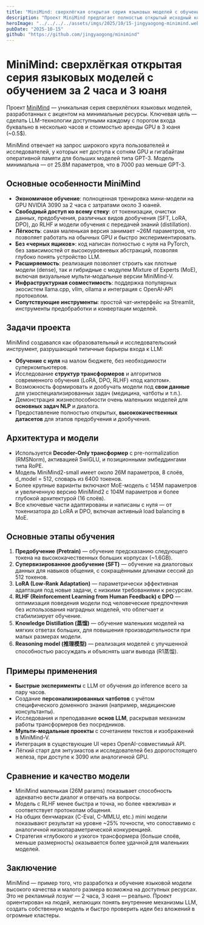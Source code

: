 ```yaml
---
title: "MiniMind: сверхлёгкая открытая серия языковых моделей с обучением за 2 часа и 3 юаня"
description: "Проект MiniMind предлагает полностью открытый исходный код для обучения компактных языковых моделей с минимальными затратами времени и средств."
heroImage: "../../../../assets/imgs/2025/10/15-jingyaogong-minimind.webp"
pubDate: "2025-10-15"
github: "https://github.com/jingyaogong/minimind"
---
```


<!-- [0, 64] -->

# MiniMind: сверхлёгкая открытая серия языковых моделей с обучением за 2 часа и 3 юаня

Проект [MiniMind](https://github.com/jingyaogong/minimind) — уникальная серия сверхлёгких языковых моделей, разработанных с акцентом на минимальные ресурсы. Ключевая цель — сделать LLM-технологии доступными каждому с порогом входа буквально в несколько часов и стоимостью аренды GPU в 3 юаня (~0.5$).

MiniMind отвечает на запрос широкого круга пользователей и исследователей, у которых нет доступа к сотням GPU и гигабайтам оперативной памяти для больших моделей типа GPT-3. Модель минимальна — от 25.8M параметров, что в 7000 раз меньше GPT-3.


## Основные особенности MiniMind

- **Экономичное обучение**: полноценная тренировка мини-модели на GPU NVIDIA 3090 за 2 часа с затратами около 3 юаней.
- **Свободный доступ ко всему стеку**: от токенизации, очистки данных, предобучения, различных видов дообучения (SFT, LoRA, DPO), до RLHF и модели обучения с передачей знаний (distillation).
- **Лёгкость**: самая маленькая версия занимает ~26M параметров, что позволяет работать на обычных GPU и быстро экспериментировать.
- **Без «черных ящиков»**: код написан полностью с нуля на PyTorch, без зависимостей от высокоуровневых абстракций, позволяя глубоко понять устройство LLM.
- **Расширяемость**: реализация позволяет строить как плотные модели (dense), так и гибридные с модулем Mixture of Experts (MoE), включая визуальные мульти-модальные версии MiniMind-V.
- **Инфраструктурная совместимость**: поддержка популярных экосистем llama.cpp, vllm, ollama и интеграция с OpenAI-API протоколом.
- **Сопутствующие инструменты**: простой чат-интерфейс на Streamlit, инструменты предобработки и конвертации моделей.


## Задачи проекта

MiniMind создавался как образовательный и исследовательский инструмент, разрушающий типичные барьеры входа к LLM:

- **Обучение с нуля** на малом бюджете, без необходимости суперкомпьютеров.
- Исследование **структур трансформеров** и алгоритмов современного обучения (LoRA, DPO, RLHF) «под капотом».
- Возможность формировать и дообучать модели под **свои данные** для узкоспециализированных задач (медицина, чатботы и т.п.).
- Демонстрация жизнеспособности очень маленьких моделей для **основных задач NLP** и диалога.
- Предоставление полностью открытых, **высококачественных датасетов** для этапов предобучения и дообучения.


## Архитектура и модели

- Используется **Decoder-Only трансформер** с pre-normalization (RMSNorm), активацией SwiGLU, и позиционными эмбеддингами типа RoPE.
- Модель MiniMind2-small имеет около 26M параметров, 8 слоёв, d_model = 512, словарь из 6400 токенов.
- Более крупные варианты включают MoE-модель с 145M параметров и увеличенную версию MiniMind2 с 104M параметров и более глубокой архитектурой (16 слоёв).
- Все ключевые части адаптированы и написаны с нуля — от токенизатора до LoRA и DPO, включая активный load balancing в MoE.
  

## Основные этапы обучения

1. **Предобучение (Pretrain)** — обучение предсказанию следующего токена на высококачественных больших корпусах (~1.6GB).
2. **Супервизированное дообучение (SFT)** — обучение на диалоговых данных для навыков общения, с сокращёнными длинами сессий до 512 токенов.
3. **LoRA (Low-Rank Adaptation)** — параметрически эффективная адаптация под новые задачи, с низкими требованиями к ресурсам.
4. **RLHF (Reinforcement Learning from Human Feedback) с DPO** — оптимизация поведения модели под человеческие предпочтения без использования наградных моделей, что облегчает и стабилизирует обучение.
5. **Knowledge Distillation (蒸馏)** — обучение маленьких моделей на мягких ответах больших, для повышения производительности при малых размерах модели.
6. **Reasoning model (推理模型)** — реализация моделей с улучшенной способностью рассуждать и объяснять шаги вывода (R1蒸馏).


## Примеры применения

- **Быстрые эксперименты** с LLM от обучения до inference всего за пару часов.
- Создание **персонализированных чатботов** с учётом специфического доменного знания (например, медицинские консультанты).
- Исследования и преподавание **основ LLM**, раскрывая механизм работы трансформеров без посредников.
- **Мульти-модальные проекты** с сочетанием текстов и изображений в MiniMind-V.
- Интеграция в существующие UI через OpenAI-совместимый API.
- Лёгкий старт для энтузиастов и исследователей без дорогостоящего железа, при доступе к 3090 или аналогичной GPU.


## Сравнение и качество модели

- MiniMind маленькая (26M params) показывает способность адекватно вести диалог и отвечать на вопросы.
- Модель с RLHF менее быстра и точна, но более «вежлива» и соответствует протоколам общения.
- На общих бенчмарках (C-Eval, C-MMLU, etc.) mini модели показывают результат на уровне ~25% точности, что сопоставимо с аналогичной низкопараметрической конкуренцией.
- Стратегия «глубокого и узкого» трансформера (больше слоёв, меньше размерность) оказывается более удачной для маленьких моделей.
  

## Заключение

MiniMind — пример того, что разработка и обучение языковой модели высокого качества и малого размера возможна на доступных ресурсах. Это не рекламный лозунг — 2 часа, 3 юаня — реально. Проект ориентирован на людей, желающих понять внутренние механизмы LLM, создать собственную модель и быстро проверить идеи без вложений в огромные кластеры.
